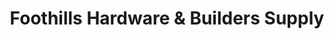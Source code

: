 ---
title: "Foothills Hardware & Builders Supply"
url: /pilot-mountain/foothills-hardware-und-builders-supply/
shop: Eisenwaren
---